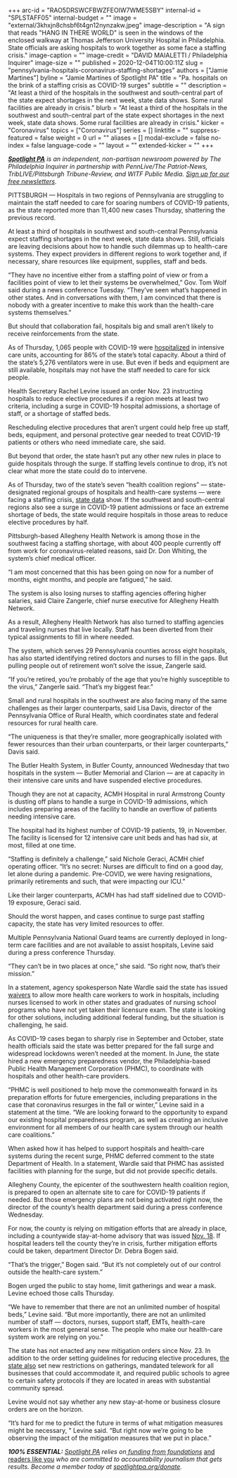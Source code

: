 +++
arc-id = "RAO5DRSWCFBWZFEOIW7WME5SBY"
internal-id = "SPLSTAFF05"
internal-budget = ""
image = "external/3khxjn8chsbf6t4gn12nynzakw.jpeg"
image-description = "A sign that reads \"HANG IN THERE WORLD\" is seen in the windows of the enclosed walkway at Thomas Jefferson University Hospital in Philadelphia. State officials are asking hospitals to work together as some face a staffing crisis."
image-caption = ""
image-credit = "DAVID MAIALETTI / Philadelphia Inquirer"
image-size = ""
published = 2020-12-04T10:00:11Z
slug = "pennsylvania-hospitals-coronavirus-staffing-shortages"
authors = ["Jamie Martines"]
byline = "Jamie Martines of Spotlight PA"
title = "Pa. hospitals on the brink of a staffing crisis as COVID-19 surges"
subtitle = ""
description = "At least a third of the hospitals in the southwest and south-central part of the state expect shortages in the next week, state data shows. Some rural facilities are already in crisis."
blurb = "At least a third of the hospitals in the southwest and south-central part of the state expect shortages in the next week, state data shows. Some rural facilities are already in crisis."
kicker = "Coronavirus"
topics = ["Coronavirus"]
series = []
linktitle = ""
suppress-featured = false
weight = 0
url = ""
aliases = []
modal-exclude = false
no-index = false
language-code = ""
layout = ""
extended-kicker = ""
+++

<a href="https://www.spotlightpa.org/"><i><b>Spotlight PA</b></i></a><i> is an independent, non-partisan newsroom powered by The Philadelphia Inquirer in partnership with PennLive/The Patriot-News, TribLIVE/Pittsburgh Tribune-Review, and WITF Public Media. </i><a href="https://www.spotlightpa.org/newsletters"><i>Sign up for our free newsletters</i></a><i>.</i>

PITTSBURGH — Hospitals in two regions of Pennsylvania are struggling to maintain the staff needed to care for soaring numbers of COVID-19 patients, as the state reported more than 11,400 new cases Thursday, shattering the previous record.

At least a third of hospitals in southwest and south-central Pennsylvania expect staffing shortages in the next week, state data shows. Still, officials are leaving decisions about how to handle such dilemmas up to health-care systems. They expect providers in different regions to work together and, if necessary, share resources like equipment, supplies, staff and beds.

“They have no incentive either from a staffing point of view or from a facilities point of view to let their systems be overwhelmed,” Gov. Tom Wolf said during a news conference Tuesday. “They’ve seen what’s happened in other states. And in conversations with them, I am convinced that there is nobody with a greater incentive to make this work than the health-care systems themselves.”

But should that collaboration fail, hospitals big and small aren’t likely to receive reinforcements from the state.

As of Thursday, 1,065 people with COVID-19 were <a href="https://www.health.pa.gov/topics/disease/coronavirus/Pages/Cases.aspx">hospitalized</a> in intensive care units, accounting for 86% of the state’s total capacity. About a third of the state’s 5,276 ventilators were in use. But even if beds and equipment are still available, hospitals may not have the staff needed to care for sick people.

Health Secretary Rachel Levine issued an order Nov. 23 instructing hospitals to reduce elective procedures if a region meets at least two criteria, including a surge in COVID-19 hospital admissions, a shortage of staff, or a shortage of staffed beds.

<script src="https://www.spotlightpa.org/embed.js" async></script><div data-spl-embed-version="1" data-spl-src="https://www.spotlightpa.org/embeds/newsletter-covid/"></div>

Rescheduling elective procedures that aren’t urgent could help free up staff, beds, equipment, and personal protective gear needed to treat COVID-19 patients or others who need immediate care, she said.

But beyond that order, the state hasn’t put any other new rules in place to guide hospitals through the surge. If staffing levels continue to drop, it’s not clear what more the state could do to intervene.

As of Thursday, two of the state’s seven “health coalition regions” — state-designated regional groups of hospitals and health-care systems — were facing a staffing crisis, <a href="https://www.health.pa.gov/topics/disease/coronavirus/Pages/Cases.aspx">state data</a> show. If the southwest and south-central regions also see a surge in COVID-19 patient admissions or face an extreme shortage of beds, the state would require hospitals in those areas to reduce elective procedures by half.

Pittsburgh-based Allegheny Health Network is among those in the southwest facing a staffing shortage, with about 400 people currently off from work for coronavirus-related reasons, said Dr. Don Whiting, the system’s chief medical officer.

“I am most concerned that this has been going on now for a number of months, eight months, and people are fatigued,” he said.

The system is also losing nurses to staffing agencies offering higher salaries, said Claire Zangerle, chief nurse executive for Allegheny Health Network.

As a result, Allegheny Health Network has also turned to staffing agencies and traveling nurses that live locally. Staff has been diverted from their typical assignments to fill in where needed.

The system, which serves 29 Pennsylvania counties across eight hospitals, has also started identifying retired doctors and nurses to fill in the gaps. But pulling people out of retirement won’t solve the issue, Zangerle said.

“If you’re retired, you’re probably of the age that you’re highly susceptible to the virus,” Zangerle said. “That’s my biggest fear.”

Small and rural hospitals in the southwest are also facing many of the same challenges as their larger counterparts, said Lisa Davis, director of the Pennsylvania Office of Rural Health, which coordinates state and federal resources for rural health care.

“The uniqueness is that they’re smaller, more geographically isolated with fewer resources than their urban counterparts, or their larger counterparts,” Davis said.

The Butler Health System, in Butler County, announced Wednesday that two hospitals in the system — Butler Memorial and Clarion — are at capacity in their intensive care units and have suspended elective procedures.

Though they are not at capacity, ACMH Hospital in rural Armstrong County is dusting off plans to handle a surge in COVID-19 admissions, which includes preparing areas of the facility to handle an overflow of patients needing intensive care.

The hospital had its highest number of COVID-19 patients, 19, in November. The facility is licensed for 12 intensive care unit beds and has had six, at most, filled at one time.

“Staffing is definitely a challenge,” said Nichole Geraci, ACMH chief operating officer. “It’s no secret: Nurses are difficult to find on a good day, let alone during a pandemic. Pre-COVID, we were having resignations, primarily retirements and such, that were impacting our ICU.”

Like their larger counterparts, ACMH has had staff sidelined due to COVID-19 exposure, Geraci said.

Should the worst happen, and cases continue to surge past staffing capacity, the state has very limited resources to offer.

Multiple Pennsylvania National Guard teams are currently deployed in long-term care facilities and are not available to assist hospitals, Levine said during a press conference Thursday.

“They can’t be in two places at once,” she said. “So right now, that’s their mission.”

In a statement, agency spokesperson Nate Wardle said the state has issued <a href="https://www.dos.pa.gov/Pages/COVID-19-Waivers.aspx">waivers</a> to allow more health care workers to work in hospitals, including nurses licensed to work in other states and graduates of nursing school programs who have not yet taken their licensure exam. The state is looking for other solutions, including additional federal funding, but the situation is challenging, he said.

As COVID-19 cases began to sharply rise in September and October, state health officials said the state was better prepared for the fall surge and widespread lockdowns weren’t needed at the moment. In June, the state hired a new emergency preparedness vendor, the Philadelphia-based Public Health Management Corporation (PHMC), to coordinate with hospitals and other health-care providers.

“PHMC is well positioned to help move the commonwealth forward in its preparation efforts for future emergencies, including preparations in the case that coronavirus resurges in the fall or winter,” Levine said in a statement at the time. “We are looking forward to the opportunity to expand our existing hospital preparedness program, as well as creating an inclusive environment for all members of our health care system through our health care coalitions.”

When asked how it has helped to support hospitals and health-care systems during the recent surge, PHMC deferred comment to the state Department of Health. In a statement, Wardle said that PHMC has assisted facilities with planning for the surge, but did not provide specific details.

Allegheny County, the epicenter of the southwestern health coalition region, is prepared to open an alternate site to care for COVID-19 patients if needed. But those emergency plans are not being activated right now, the director of the county’s health department said during a press conference Wednesday.

<script src="https://www.spotlightpa.org/embed.js" async></script><div data-spl-embed-version="1" data-spl-src="https://www.spotlightpa.org/embeds/donate/?teaser_text=Spotlight%20PA%20provides%20essential%2C%20public-service%20journalism%20thanks%20to%20readers%20like%20you.%20%3Cb%3EBecome%20a%20member%20today%20with%20a%20gift%20of%20%2415%2Fmonth%20or%20more%20and%20receive%20our%20exclusive%20Pennsylvania%20tote%20bag.%3C%2Fb%3E&cta_text=YES%2C%20COUNT%20ME%20IN&eyebrow_text=BECOME%20A%20MEMBER"></div>

For now, the county is relying on mitigation efforts that are already in place, including a countywide stay-at-home advisory that was issued <a href="https://www.alleghenycounty.us/uploadedFiles/Allegheny_Home/Health_Department/Resources/COVID-19/Docs/COVID-19%20Related%20Stay-at-Home%20and%20Stop%20Social%20Gatherings%20Advisory.pdf">Nov. 18</a>. If hospital leaders tell the county they’re in crisis, further mitigation efforts could be taken, department Director Dr. Debra Bogen said.

“That’s the trigger,” Bogen said. “But it’s not completely out of our control outside the health-care system.”

Bogen urged the public to stay home, limit gatherings and wear a mask. Levine echoed those calls Thursday.

“We have to remember that there are not an unlimited number of hospital beds,” Levine said. “But more importantly, there are not an unlimited number of staff — doctors, nurses, support staff, EMTs, health-care workers in the most general sense. The people who make our health-care system work are relying on you.”

The state has not enacted any new mitigation orders since Nov. 23. In addition to the order setting guidelines for reducing elective procedures, <a href="https://web.archive.org/web/20230117043024/https://www.governor.pa.gov/newsroom/as-covid-19-cases-reach-critical-levels-wolf-admin-announces-new-mitigation-efforts/">the state also</a> set new restrictions on gatherings, mandated telework for all businesses that could accommodate it, and required public schools to agree to certain safety protocols if they are located in areas with substantial community spread.

Levine would not say whether any new stay-at-home or business closure orders are on the horizon.

“It’s hard for me to predict the future in terms of what mitigation measures might be necessary, " Levine said. “But right now we’re going to be observing the impact of the mitigation measures that we put in place.”

<i><b>100% ESSENTIAL:</b></i><i> </i><a href="https://www.spotlightpa.org/"><i>Spotlight PA</i></a><i> relies on</i><a href="https://www.spotlightpa.org/support"><i> funding from foundations</i></a><i> </i><a href="https://www.spotlightpa.org/support">and readers like you</a><i> who are committed to accountability journalism that gets results. Become a member today at </i><a href="/donate?campaign=701Dn000000YgovIAC"><i>spotlightpa.org/donate</i></a><i>.</i>
